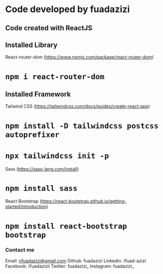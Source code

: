 # Code developed by fuadazizi

## Code created with ReactJS

## Installed Library

React-router-dom  (https://www.npmjs.com/package/react-router-dom)
# `npm i react-router-dom`

## Installed Framework

Tailwind CSS (https://tailwindcss.com/docs/guides/create-react-app)
# `npm install -D tailwindcss postcss autoprefixer`
# `npx tailwindcss init -p`

Sass (https://sass-lang.com/install)
# `npm install sass`

React Bootstrap (https://react-bootstrap.github.io/getting-started/introduction)
# `npm install react-bootstrap bootstrap`

### Contact me
Email: nfuadazizi@gmail.com
Github: fuadazizi
Linkedin: /fuad-azizi
Facebook: /fuadazizii
Twitter: fuadazizi_
Instagram: fuadazizi_